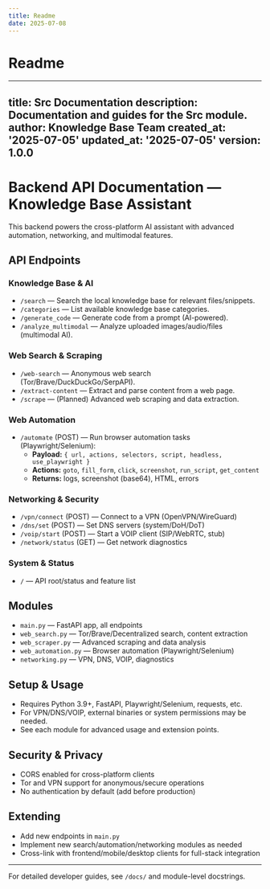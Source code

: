 ```yaml
---
title: Readme
date: 2025-07-08
---
```


# Readme

---
title: Src Documentation
description: Documentation and guides for the Src module.
author: Knowledge Base Team
created_at: '2025-07-05'
updated_at: '2025-07-05'
version: 1.0.0
---

# Backend API Documentation — Knowledge Base Assistant

This backend powers the cross-platform AI assistant with advanced automation, networking, and multimodal features.

## API Endpoints

### Knowledge Base & AI
- `/search` — Search the local knowledge base for relevant files/snippets.
- `/categories` — List available knowledge base categories.
- `/generate_code` — Generate code from a prompt (AI-powered).
- `/analyze_multimodal` — Analyze uploaded images/audio/files (multimodal AI).

### Web Search & Scraping
- `/web-search` — Anonymous web search (Tor/Brave/DuckDuckGo/SerpAPI).
- `/extract-content` — Extract and parse content from a web page.
- `/scrape` — (Planned) Advanced web scraping and data extraction.

### Web Automation
- `/automate` (POST) — Run browser automation tasks (Playwright/Selenium):
  - **Payload:** `{ url, actions, selectors, script, headless, use_playwright }`
  - **Actions:** `goto`, `fill_form`, `click`, `screenshot`, `run_script`, `get_content`
  - **Returns:** logs, screenshot (base64), HTML, errors

### Networking & Security
- `/vpn/connect` (POST) — Connect to a VPN (OpenVPN/WireGuard)
- `/dns/set` (POST) — Set DNS servers (system/DoH/DoT)
- `/voip/start` (POST) — Start a VOIP client (SIP/WebRTC, stub)
- `/network/status` (GET) — Get network diagnostics

### System & Status
- `/` — API root/status and feature list

## Modules
- `main.py` — FastAPI app, all endpoints
- `web_search.py` — Tor/Brave/Decentralized search, content extraction
- `web_scraper.py` — Advanced scraping and data analysis
- `web_automation.py` — Browser automation (Playwright/Selenium)
- `networking.py` — VPN, DNS, VOIP, diagnostics

## Setup & Usage
- Requires Python 3.9+, FastAPI, Playwright/Selenium, requests, etc.
- For VPN/DNS/VOIP, external binaries or system permissions may be needed.
- See each module for advanced usage and extension points.

## Security & Privacy
- CORS enabled for cross-platform clients
- Tor and VPN support for anonymous/secure operations
- No authentication by default (add before production)

## Extending
- Add new endpoints in `main.py`
- Implement new search/automation/networking modules as needed
- Cross-link with frontend/mobile/desktop clients for full-stack integration

---

For detailed developer guides, see `/docs/` and module-level docstrings.

